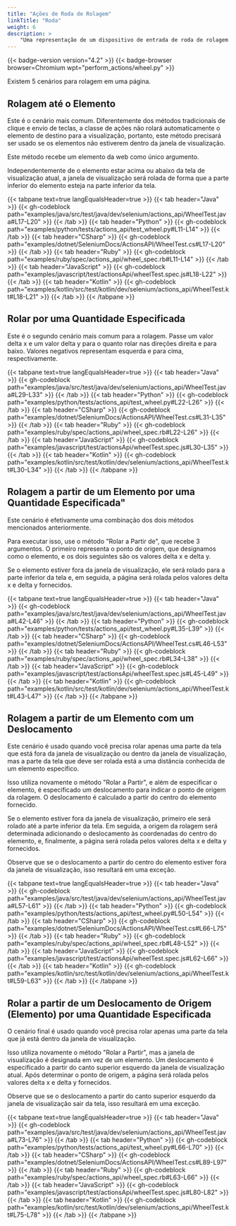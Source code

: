 ```yaml
---
title: "Ações de Roda de Rolagem"
linkTitle: "Roda"
weight: 6
description: >
    "Uma representação de um dispositivo de entrada de roda de rolagem para interagir com uma página da web."
---
```


{{< badge-version version="4.2" >}}
{{< badge-browser browser=Chromium wpt="perform_actions/wheel.py" >}}

Existem 5 cenários para rolagem em uma página.

## Rolagem até o Elemento

Este é o cenário mais comum. Diferentemente dos métodos tradicionais de clique e envio de teclas, a classe de ações não rolará automaticamente o elemento de destino para a visualização, portanto, este método precisará ser usado se os elementos não estiverem dentro da janela de visualização.

Este método recebe um elemento da web como único argumento.

Independentemente de o elemento estar acima ou abaixo da tela de visualização atual, a janela de visualização será rolada de forma que a parte inferior do elemento esteja na parte inferior da tela.

{{< tabpane text=true langEqualsHeader=true >}}
{{< tab header="Java" >}}
{{< gh-codeblock path="examples/java/src/test/java/dev/selenium/actions_api/WheelTest.java#L17-L20" >}}
{{< /tab >}}
{{< tab header="Python" >}}
{{< gh-codeblock path="examples/python/tests/actions_api/test_wheel.py#L11-L14" >}}
{{< /tab >}}
{{< tab header="CSharp" >}}
{{< gh-codeblock path="examples/dotnet/SeleniumDocs/ActionsAPI/WheelTest.cs#L17-L20" >}}
{{< /tab >}}
{{< tab header="Ruby" >}}
{{< gh-codeblock path="examples/ruby/spec/actions_api/wheel_spec.rb#L11-L14" >}}
{{< /tab >}}
{{< tab header="JavaScript" >}}
{{< gh-codeblock path="examples/javascript/test/actionsApi/wheelTest.spec.js#L18-L22" >}}
{{< /tab >}}
{{< tab header="Kotlin" >}}
{{< gh-codeblock path="examples/kotlin/src/test/kotlin/dev/selenium/actions_api/WheelTest.kt#L18-L21" >}}
{{< /tab >}}
{{< /tabpane >}}

## Rolar por uma Quantidade Especificada

Este é o segundo cenário mais comum para a rolagem. Passe um valor delta x e um valor delta y para o quanto rolar nas direções direita e para baixo. Valores negativos representam esquerda e para cima, respectivamente.

{{< tabpane text=true langEqualsHeader=true >}}
{{< tab header="Java" >}}
{{< gh-codeblock path="examples/java/src/test/java/dev/selenium/actions_api/WheelTest.java#L29-L33" >}}
{{< /tab >}}
{{< tab header="Python" >}}
{{< gh-codeblock path="examples/python/tests/actions_api/test_wheel.py#L22-L26" >}}
{{< /tab >}}
{{< tab header="CSharp" >}}
{{< gh-codeblock path="examples/dotnet/SeleniumDocs/ActionsAPI/WheelTest.cs#L31-L35" >}}
{{< /tab >}}
{{< tab header="Ruby" >}}
{{< gh-codeblock path="examples/ruby/spec/actions_api/wheel_spec.rb#L22-L26" >}}
{{< /tab >}}
{{< tab header="JavaScript" >}}
{{< gh-codeblock path="examples/javascript/test/actionsApi/wheelTest.spec.js#L30-L35" >}}
{{< /tab >}}
{{< tab header="Kotlin" >}}
{{< gh-codeblock path="examples/kotlin/src/test/kotlin/dev/selenium/actions_api/WheelTest.kt#L30-L34" >}}
{{< /tab >}}
{{< /tabpane >}}

## Rolagem a partir de um Elemento por uma Quantidade Especificada"

Este cenário é efetivamente uma combinação dos dois métodos mencionados anteriormente.

Para executar isso, use o método "Rolar a Partir de", que recebe 3 argumentos. O primeiro representa o ponto de origem, que designamos como o elemento, e os dois seguintes são os valores delta x e delta y.

Se o elemento estiver fora da janela de visualização, ele será rolado para a parte inferior da tela e, em seguida, a página será rolada pelos valores delta x e delta y fornecidos.

{{< tabpane text=true langEqualsHeader=true >}}
{{< tab header="Java" >}}
{{< gh-codeblock path="examples/java/src/test/java/dev/selenium/actions_api/WheelTest.java#L42-L46" >}}
{{< /tab >}}
{{< tab header="Python" >}}
{{< gh-codeblock path="examples/python/tests/actions_api/test_wheel.py#L35-L39" >}}
{{< /tab >}}
{{< tab header="CSharp" >}}
{{< gh-codeblock path="examples/dotnet/SeleniumDocs/ActionsAPI/WheelTest.cs#L46-L53" >}}
{{< /tab >}}
{{< tab header="Ruby" >}}
{{< gh-codeblock path="examples/ruby/spec/actions_api/wheel_spec.rb#L34-L38" >}}
{{< /tab >}}
{{< tab header="JavaScript" >}}
{{< gh-codeblock path="examples/javascript/test/actionsApi/wheelTest.spec.js#L45-L49" >}}
{{< /tab >}}
{{< tab header="Kotlin" >}}
{{< gh-codeblock path="examples/kotlin/src/test/kotlin/dev/selenium/actions_api/WheelTest.kt#L43-L47" >}}
{{< /tab >}}
{{< /tabpane >}}

## Rolagem a partir de um Elemento com um Deslocamento

Este cenário é usado quando você precisa rolar apenas uma parte da tela que está fora da janela de visualização ou dentro da janela de visualização, mas a parte da tela que deve ser rolada está a uma distância conhecida de um elemento específico.

Isso utiliza novamente o método "Rolar a Partir", e além de especificar o elemento, é especificado um deslocamento para indicar o ponto de origem da rolagem. O deslocamento é calculado a partir do centro do elemento fornecido.

Se o elemento estiver fora da janela de visualização, primeiro ele será rolado até a parte inferior da tela. Em seguida, a origem da rolagem será determinada adicionando o deslocamento às coordenadas do centro do elemento, e, finalmente, a página será rolada pelos valores delta x e delta y fornecidos.

Observe que se o deslocamento a partir do centro do elemento estiver fora da janela de visualização, isso resultará em uma exceção.

{{< tabpane text=true langEqualsHeader=true >}}
{{< tab header="Java" >}}
{{< gh-codeblock path="examples/java/src/test/java/dev/selenium/actions_api/WheelTest.java#L57-L61" >}}
{{< /tab >}}
{{< tab header="Python" >}}
{{< gh-codeblock path="examples/python/tests/actions_api/test_wheel.py#L50-L54" >}}
{{< /tab >}}
{{< tab header="CSharp" >}}
{{< gh-codeblock path="examples/dotnet/SeleniumDocs/ActionsAPI/WheelTest.cs#L66-L75" >}}
{{< /tab >}}
{{< tab header="Ruby" >}}
{{< gh-codeblock path="examples/ruby/spec/actions_api/wheel_spec.rb#L48-L52" >}}
{{< /tab >}}
{{< tab header="JavaScript" >}}
{{< gh-codeblock path="examples/javascript/test/actionsApi/wheelTest.spec.js#L62-L66" >}}
{{< /tab >}}
{{< tab header="Kotlin" >}}
{{< gh-codeblock path="examples/kotlin/src/test/kotlin/dev/selenium/actions_api/WheelTest.kt#L59-L63" >}}
{{< /tab >}}
{{< /tabpane >}}

## Rolar a partir de um Deslocamento de Origem (Elemento) por uma Quantidade Especificada

O cenário final é usado quando você precisa rolar apenas uma parte da tela que já está dentro da janela de visualização.

Isso utiliza novamente o método "Rolar a Partir", mas a janela de visualização é designada em vez de um elemento. Um deslocamento é especificado a partir do canto superior esquerdo da janela de visualização atual. Após determinar o ponto de origem, a página será rolada pelos valores delta x e delta y fornecidos.

Observe que se o deslocamento a partir do canto superior esquerdo da janela de visualização sair da tela, isso resultará em uma exceção.

{{< tabpane text=true langEqualsHeader=true >}}
{{< tab header="Java" >}}
{{< gh-codeblock path="examples/java/src/test/java/dev/selenium/actions_api/WheelTest.java#L73-L76" >}}
{{< /tab >}}
{{< tab header="Python" >}}
{{< gh-codeblock path="examples/python/tests/actions_api/test_wheel.py#L66-L70" >}}
{{< /tab >}}
{{< tab header="CSharp" >}}
{{< gh-codeblock path="examples/dotnet/SeleniumDocs/ActionsAPI/WheelTest.cs#L89-L97" >}}
{{< /tab >}}
{{< tab header="Ruby" >}}
{{< gh-codeblock path="examples/ruby/spec/actions_api/wheel_spec.rb#L63-L66" >}}
{{< /tab >}}
{{< tab header="JavaScript" >}}
{{< gh-codeblock path="examples/javascript/test/actionsApi/wheelTest.spec.js#L80-L82" >}}
{{< /tab >}}
{{< tab header="Kotlin" >}}
{{< gh-codeblock path="examples/kotlin/src/test/kotlin/dev/selenium/actions_api/WheelTest.kt#L75-L78" >}}
{{< /tab >}}
{{< /tabpane >}}
